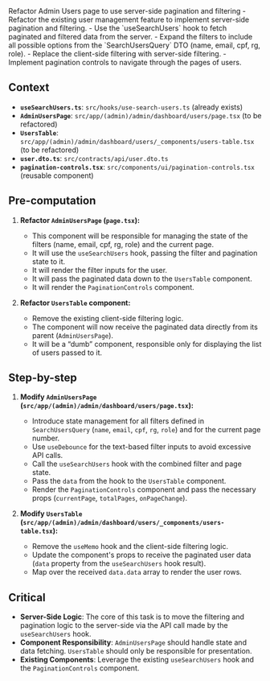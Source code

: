 <task>
    Refactor Admin Users page to use server-side pagination and filtering
</task>

<taskspec>
- Refactor the existing user management feature to implement server-side pagination and filtering.
- Use the `useSearchUsers` hook to fetch paginated and filtered data from the server.
- Expand the filters to include all possible options from the `SearchUsersQuery` DTO (name, email, cpf, rg, role).
- Replace the client-side filtering with server-side filtering.
- Implement pagination controls to navigate through the pages of users.
</taskspec>

## Context

- **`useSearchUsers.ts`**: `src/hooks/use-search-users.ts` (already exists)
- **`AdminUsersPage`**: `src/app/(admin)/admin/dashboard/users/page.tsx` (to be refactored)
- **`UsersTable`**: `src/app/(admin)/admin/dashboard/users/_components/users-table.tsx` (to be refactored)
- **`user.dto.ts`**: `src/contracts/api/user.dto.ts`
- **`pagination-controls.tsx`**: `src/components/ui/pagination-controls.tsx` (reusable component)

## Pre-computation

1.  **Refactor `AdminUsersPage` (`page.tsx`):**
    - This component will be responsible for managing the state of the filters (name, email, cpf, rg, role) and the current page.
    - It will use the `useSearchUsers` hook, passing the filter and pagination state to it.
    - It will render the filter inputs for the user.
    - It will pass the paginated data down to the `UsersTable` component.
    - It will render the `PaginationControls` component.

2.  **Refactor `UsersTable` component:**
    - Remove the existing client-side filtering logic.
    - The component will now receive the paginated data directly from its parent (`AdminUsersPage`).
    - It will be a “dumb” component, responsible only for displaying the list of users passed to it.

## Step-by-step

1.  **Modify `AdminUsersPage` (`src/app/(admin)/admin/dashboard/users/page.tsx`):**
    - Introduce state management for all filters defined in `SearchUsersQuery` (`name`, `email`, `cpf`, `rg`, `role`) and for the current page number.
    - Use `useDebounce` for the text-based filter inputs to avoid excessive API calls.
    - Call the `useSearchUsers` hook with the combined filter and page state.
    - Pass the `data` from the hook to the `UsersTable` component.
    - Render the `PaginationControls` component and pass the necessary props (`currentPage`, `totalPages`, `onPageChange`).

2.  **Modify `UsersTable` (`src/app/(admin)/admin/dashboard/users/_components/users-table.tsx`):**
    - Remove the `useMemo` hook and the client-side filtering logic.
    - Update the component's props to receive the paginated user data (`data` property from the `useSearchUsers` hook result).
    - Map over the received `data.data` array to render the user rows.

## Critical

- **Server-Side Logic**: The core of this task is to move the filtering and pagination logic to the server-side via the API call made by the `useSearchUsers` hook.
- **Component Responsibility**: `AdminUsersPage` should handle state and data fetching. `UsersTable` should only be responsible for presentation.
- **Existing Components**: Leverage the existing `useSearchUsers` hook and the `PaginationControls` component.
